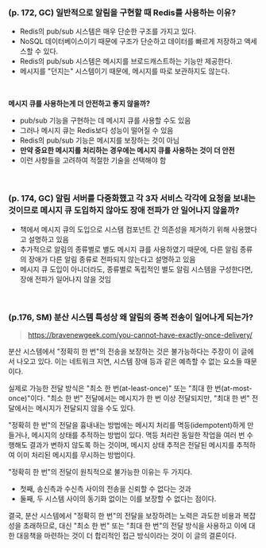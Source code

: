 ### (p. 172, GC) 일반적으로 알림을 구현할 때 Redis를 사용하는 이유?

-   Redis의 pub/sub 시스템은 매우 단순한 구조를 가지고 있다.
-   NoSQL 데이터베이스이기 때문에 구조가 단순하고 데이터를 빠르게 저장하고 액세스할 수 있다.
-   Redis의 pub/sub 시스템은 메시지를 브로드캐스트하는 기능만 제공한다.
-   메시지를 "던지는" 시스템이기 때문에, 메시지를 따로 보관하지도 않는다.

<br/>

**메시지 큐를 사용하는게 더 안전하고 좋지 않을까?**

-   pub/sub 기능을 구현하는 데 메시지 큐를 사용할 수도 있음
-   그러나 메시지 큐는 Redis보다 성능이 떨어질 수 있음
-   Redis의 pub/sub 기능은 메시지를 보장하는 것이 아님
-   **만약 중요한 메시지를 처리하는 경우에는 메시지 큐를 사용하는 것이 더 안전**
-   이런 사항들을 고려하여 적절한 기술을 선택해야 함

<br/>

### (p. 174, GC) 알림 서버를 다중화했고 각 3자 서비스 각각에 요청을 보내는 것이므로 메시지 큐 도입하지 않아도 장애 전파가 안 일어나지 않을까?

-   책에서 메시지 큐의 도입으로 시스템 컴포넌트 간 의존성을 제거하기 위해 사용했다고 설명하고 있음
-   추가적으로 알림의 종류별로 별도 메시지 큐를 사용하였기 때문에, 다른 알림 종류의 장애가 다른 알림 종류로 전파되지 않는다고 설명하고 있음
-   메시지 큐 도입이 아니더라도, 종류별로 독립적인 별도 알림 시스템을 구성한다면, 장애 전파가 일어나지 않을 것임

<br/>

### (p.176, SM) 분산 시스템 특성상 왜 알림의 중복 전송이 일어나게 되는가?

> https://bravenewgeek.com/you-cannot-have-exactly-once-delivery/

분산 시스템에서 "정확히 한 번"의 전송을 보장하는 것은 불가능하다는 주장이 이 글에서 나오고 있다. 이는 네트워크 지연, 시스템 장애 등과 같은 예측할 수 없는 요소들 때문이다.

실제로 가능한 전달 방식은 "최소 한 번(at-least-once)" 또는 "최대 한 번(at-most-once)"이다. "최소 한 번" 전달에서는 메시지가 한 번 이상 전달되지만, "최대 한 번" 전달에서는 메시지가 전달되지 않을 수도 있다.

"정확히 한 번"의 전달을 흉내내는 방법에는 메시지 처리를 멱등(idempotent)하게 만들거나, 메시지의 상태를 추적하는 방법이 있다. 멱등 처리란 동일한 작업을 여러 번 수행해도 결과가 변하지 않도록 하는 것이며, 메시지 상태 추적은 전달된 메시지를 추적하여 이미 처리된 메시지를 무시하는 방법이다.

"정확히 한 번"의 전달이 원칙적으로 불가능한 이유는 두 가지다.

-   첫째, 송신측과 수신측 사이의 전송을 신뢰할 수 없다는 것과
-   둘째, 두 시스템 사이의 동기화 없이는 이를 보장할 수 없다는 점이다.

결국, 분산 시스템에서 "정확히 한 번"의 전달을 보장하려는 노력은 과도한 비용과 복잡성을 초래하므로, 대신 "최소 한 번" 또는 "최대 한 번"의 전달 방식을 사용하고 이에 대한 대응책을 마련하는 것이 더 합리적인 접근 방식이라는 것이 이 글의 결론이다.
